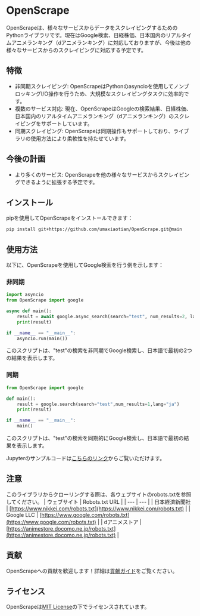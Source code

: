 # OpenScrape

OpenScrapeは、様々なサービスからデータをスクレイピングするためのPythonライブラリです。現在はGoogle検索、日経株価、日本国内のリアルタイムアニメランキング（dアニメランキング）に対応しておりますが、今後は他の様々なサービスからのスクレイピングに対応する予定です。

## 特徴

- 非同期スクレイピング: OpenScrapeはPythonのasyncioを使用してノンブロッキングI/O操作を行うため、大規模なスクレイピングタスクに効率的です。
- 複数のサービス対応: 現在、OpenScrapeはGoogleの検索結果、日経株価、日本国内のリアルタイムアニメランキング（dアニメランキング）のスクレイピングをサポートしています。
- 同期スクレイピング: OpenScrapeは同期操作もサポートしており、ライブラリの使用方法により柔軟性を持たせています。

## 今後の計画

- より多くのサービス: OpenScrapeを他の様々なサービスからスクレイピングできるように拡張する予定です。

## インストール

pipを使用してOpenScrapeをインストールできます：

```bash
pip install git+https://github.com/umaxiaotian/OpenScrape.git@main
```

## 使用方法

以下に、OpenScrapeを使用してGoogle検索を行う例を示します：

### 非同期

```python
import asyncio
from OpenScrape import google

async def main():
    result = await google.async_search(search="test", num_results=2, lang="ja")
    print(result)

if __name__ == "__main__":
    asyncio.run(main())
```

このスクリプトは、"test"の検索を非同期でGoogle検索し、日本語で最初の2つの結果を表示します。

### 同期

```python
from OpenScrape import google

def main():
    result = google.search(search="test",num_results=1,lang="ja")
    print(result)

if __name__ == "__main__":
    main()
```

このスクリプトは、"test"の検索を同期的にGoogle検索し、日本語で最初の結果を表示します。

Jupyterのサンプルコードは[こちらのリンク](https://github.com/umaxiaotian/OpenScrape/tree/main/example)からご覧いただけます。

## 注意
このライブラリからクローリングする際は、各ウェブサイトのrobots.txtを参照してください。
| ウェブサイト | Robots.txt URL |
| --- | --- |
| 日本経済新聞社 | [https://www.nikkei.com/robots.txt](https://www.nikkei.com/robots.txt) |
| Google LLC | [https://www.google.com/robots.txt](https://www.google.com/robots.txt) |
| dアニメストア | [https://animestore.docomo.ne.jp/robots.txt](https://animestore.docomo.ne.jp/robots.txt) |


## 貢献

OpenScrapeへの貢献を歓迎します！詳細は[貢献ガイド](CONTRIBUTING.md)をご覧ください。

## ライセンス

OpenScrapeは[MIT License](LICENSE)の下でライセンスされています。
